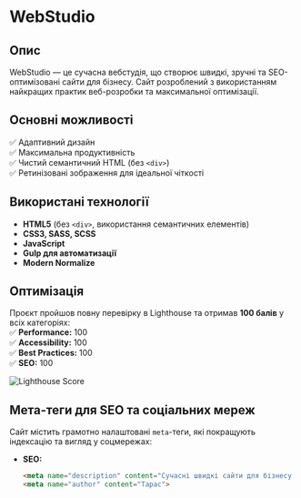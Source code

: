 # WebStudio  

## Опис  
WebStudio — це сучасна вебстудія, що створює швидкі, зручні та SEO-оптимізовані сайти для бізнесу. Сайт розроблений з використанням найкращих практик веб-розробки та максимальної оптимізації.  

## Основні можливості  
✅ Адаптивний дизайн  
✅ Максимальна продуктивність  
✅ Чистий семантичний HTML (без `<div>`)  
✅ Ретинізовані зображення для ідеальної чіткості  

## Використані технології  
- **HTML5** (без `<div>`, використання семантичних елементів)  
- **CSS3, SASS, SCSS**  
- **JavaScript**  
- **Gulp для автоматизації**  
- **Modern Normalize**  

## Оптимізація  
Проєкт пройшов повну перевірку в Lighthouse та отримав **100 балів** у всіх категоріях:  
✅ **Performance:** 100  
✅ **Accessibility:** 100  
✅ **Best Practices:** 100  
✅ **SEO:** 100  

![Lighthouse Score](https://github.com/user-attachments/assets/9aeb1557-9caf-4404-b48e-0e0020d34d01)  

## Мета-теги для SEO та соціальних мереж  
Сайт містить грамотно налаштовані `meta`-теги, які покращують індексацію та вигляд у соцмережах:  
- **SEO:**  
  ```html
  <meta name="description" content="Сучасні швидкі сайти для бізнесу з SEO-оптимізацією.">
  <meta name="author" content="Тарас">

